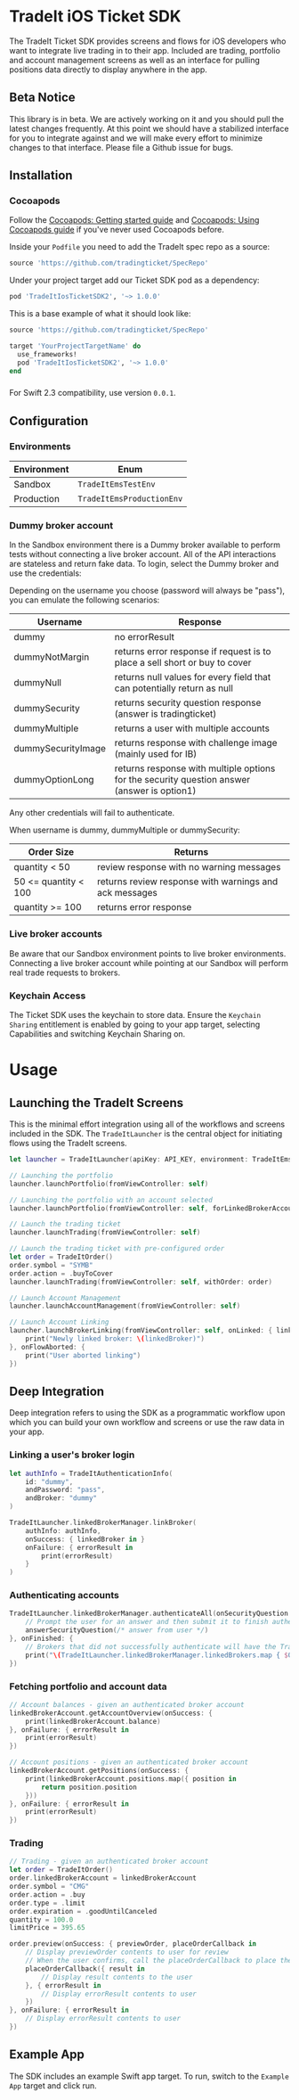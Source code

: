 # TradeIt iOS Ticket SDK 

The TradeIt Ticket SDK provides screens and flows for iOS developers who want to integrate live trading in to their app. Included are trading, portfolio and account management screens as well as an interface for pulling positions data directly to display anywhere in the app.

## Beta Notice

This library is in beta. We are actively working on it and you should pull the latest changes frequently. At this point we should have a stabilized interface for you to integrate against and we will make every effort to minimize changes to that interface. Please file a Github issue for bugs.

## Installation

### Cocoapods
Follow the [Cocoapods: Getting started guide](https://guides.cocoapods.org/using/getting-started.html) and [Cocoapods: Using Cocoapods guide](https://guides.cocoapods.org/using/using-cocoapods.html) if you've never used Cocoapods before.

Inside your `Podfile` you need to add the TradeIt spec repo as a source:

```ruby
source 'https://github.com/tradingticket/SpecRepo'
```

Under your project target add our Ticket SDK pod as a dependency:

```ruby
pod 'TradeItIosTicketSDK2', '~> 1.0.0'
```

This is a base example of what it should look like:

```ruby
source 'https://github.com/tradingticket/SpecRepo'

target 'YourProjectTargetName' do
  use_frameworks!
  pod 'TradeItIosTicketSDK2', '~> 1.0.0'
end
```

###
For Swift 2.3 compatibility, use version `0.0.1`.

## Configuration

### Environments

| Environment   | Enum                       |
| ------------- | ----------                 |
| Sandbox       | `TradeItEmsTestEnv`       |
| Production    | `TradeItEmsProductionEnv` |

### Dummy broker account

In the Sandbox environment there is a Dummy broker available to perform tests without connecting a live broker account. All of the API interactions are stateless and return fake data. To login, select the Dummy broker and use the credentials:

Depending on the username you choose (password will always be "pass"), you can emulate the following scenarios:

| Username           | Response                                                                                    |
| -------------      | ----------                                                                                  |
| dummy              | no errorResult                                                                              |
| dummyNotMargin     | returns error response if request is to place a sell short or buy to cover                  |
| dummyNull          | returns null values for every field that can potentially return as null                     |
| dummySecurity      | returns security question response (answer is tradingticket)                                |
| dummyMultiple      | returns a user with multiple accounts                                                       |
| dummySecurityImage | returns response with challenge image (mainly used for IB)                                  |
| dummyOptionLong    | returns response with multiple options for the security question answer (answer is option1) |

Any other credentials will fail to authenticate.

When username is dummy, dummyMultiple or dummySecurity:

| Order Size           | Returns                                                |
| -------------        | -------------                                          |
| quantity < 50        | review response with no warning messages               |
| 50 <= quantity < 100 | returns review response with warnings and ack messages |
| quantity >= 100      | returns error response                                 |

### Live broker accounts

Be aware that our Sandbox environment points to live broker environments. Connecting a live broker account while pointing at our Sandbox will perform real trade requests to brokers.

### Keychain Access

The Ticket SDK uses the keychain to store data. Ensure the `Keychain Sharing` entitlement is enabled by going to your app target, selecting Capabilities and switching Keychain Sharing on.

# Usage

## Launching the TradeIt Screens

This is the minimal effort integration using all of the workflows and screens included in the SDK. The `TradeItLauncher` is the central object for initiating flows using the TradeIt screens. 

```swift
let launcher = TradeItLauncher(apiKey: API_KEY, environment: TradeItEmsTestEnv)

// Launching the portfolio
launcher.launchPortfolio(fromViewController: self)

// Launching the portfolio with an account selected
launcher.launchPortfolio(fromViewController: self, forLinkedBrokerAccount: linkedBrokerAccount)

// Launch the trading ticket
launcher.launchTrading(fromViewController: self)

// Launch the trading ticket with pre-configured order
let order = TradeItOrder()
order.symbol = "SYMB"
order.action = .buyToCover
launcher.launchTrading(fromViewController: self, withOrder: order)

// Launch Account Management
launcher.launchAccountManagement(fromViewController: self)

// Launch Account Linking
launcher.launchBrokerLinking(fromViewController: self, onLinked: { linkedBroker in
    print("Newly linked broker: \(linkedBroker)")
}, onFlowAborted: {
    print("User aborted linking")
})

```

## Deep Integration

Deep integration refers to using the SDK as a programmatic workflow upon which you can build your own workflow and screens or use the raw data in your app.

### Linking a user's broker login

```swift
let authInfo = TradeItAuthenticationInfo(
    id: "dummy",
    andPassword: "pass",
    andBroker: "dummy"
)

TradeItLauncher.linkedBrokerManager.linkBroker(
    authInfo: authInfo,
    onSuccess: { linkedBroker in }
    onFailure: { errorResult in
        print(errorResult)
    }
)
```

### Authenticating accounts

```swift
TradeItLauncher.linkedBrokerManager.authenticateAll(onSecurityQuestion: { securityQuestion, answerSecurityQuestion in
    // Prompt the user for an answer and then submit it to finish authenticating
    answerSecurityQuestion(/* answer from user */)
}, onFinished: {
    // Brokers that did not successfully authenticate will have the TradeItErrorResult error property set: linkedBroker.error?
    print("\(TradeItLauncher.linkedBrokerManager.linkedBrokers.map { $0.error == nil }.count) brokers authenticated.")
})
```

### Fetching portfolio and account data

```swift
// Account balances - given an authenticated broker account
linkedBrokerAccount.getAccountOverview(onSuccess: {
    print(linkedBrokerAccount.balance)
}, onFailure: { errorResult in
    print(errorResult)
})

// Account positions - given an authenticated broker account
linkedBrokerAccount.getPositions(onSuccess: {
    print(linkedBrokerAccount.positions.map({ position in
        return position.position
    }))
}, onFailure: { errorResult in
    print(errorResult)
})
```

### Trading

```swift
// Trading - given an authenticated broker account
let order = TradeItOrder()
order.linkedBrokerAccount = linkedBrokerAccount
order.symbol = "CMG"
order.action = .buy
order.type = .limit
order.expiration = .goodUntilCanceled
quantity = 100.0
limitPrice = 395.65

order.preview(onSuccess: { previewOrder, placeOrderCallback in
    // Display previewOrder contents to user for review
    // When the user confirms, call the placeOrderCallback to place the trade
    placeOrderCallback({ result in
        // Display result contents to the user
    }, { errorResult in
        // Display errorResult contents to user
    })
}, onFailure: { errorResult in
    // Display errorResult contents to user
})
```

## Example App

The SDK includes an example Swift app target. To run, switch to the `Example App` target and click run.
